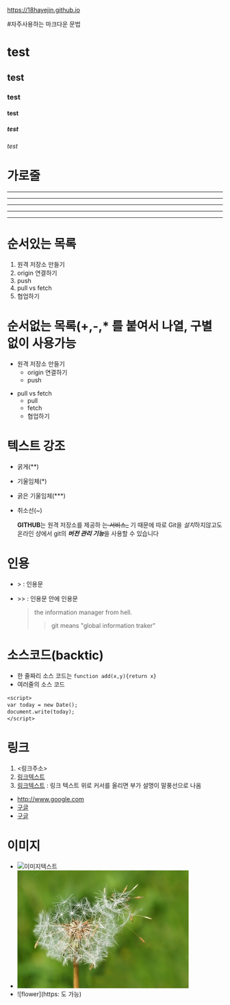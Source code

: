 
https://18hayejin.github.io

#자주사용하는 마크다운 문법

# test
## test
### test
#### test
##### test
###### test

# 가로줄
---
-----
***
******
* * *

# 순서있는 목록
1. 원격 저장소 만들기
2. origin 연결하기
3. push
4. pull vs fetch
5. 협업하기

# 순서없는 목록(+,-,* 를 붙여서 나열, 구별없이 사용가능
- 원격 저장소 만들기
    - origin 연결하기
    - push
 
+ pull vs fetch
  * pull
  * fetch
  - 협업하기
 
# 텍스트 강조
- 굵게(**)
- 기울임체(*)
- 굵은 기울임체(***)
- 취소선(~)

  **GITHUB**는 원격 저장소를 제공하 ~~는 서비스_~~ 기 때문에
  따로 Git을 *설치*하지않고도
  온라인 샹에서 git의 ***버전 관리 기능***을 사용할 수 있습니다

# 인용
  - &gt; : 인용문
  - &gt;&gt; : 인용문 안에 인용문
 
    > the information manager from hell.
    >> git means "global information traker"


# 소스코드(backtic)
- 한 줄짜리 소스 코드는 `function add(x,y){return x}`
- 여러줄의 소스 코드
````
<script>
var today = new Date();
document.write(today);
</script>
````

# 링크
1. <링크주소>
2. [링크텍스트](링크주소)
3. [링크텍스트](링크주소, "부가설명") : 링크 텍스트 위로 커서를 올리면 부가 설명이 말풍선으로 나옴

- <http://www.google.com>
- [구글](http://www.google.com)
- [구글](http://www.google.com, "검색사이트")

# 이미지
- ![이미지텍스트](./이미지경로)
-  ![flower](./images/first.jpg)
-  ![flower](https: 도 가능)
